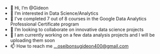 - 👋 Hi, I’m @Gideon
- 👀 I’m interested in Data Science/Analytics
- 🌱 I've completed 7 out of 8 courses in the Google Data Analytics Professional Certificate program
- 💞️ I’m looking to collaborate on innovative data science projects
- 💞️ I am currently working on a few data analysis projects and I will be uploading them soon
- 📫 How to reach me ...oseibonsugideon400@gmail.com

<!---
GideonOB/Gideon is a ✨ special ✨ repository because its `README.md` (this file) appears on your GitHub profile.
You can click the Preview link to take a look at your changes.
--->
